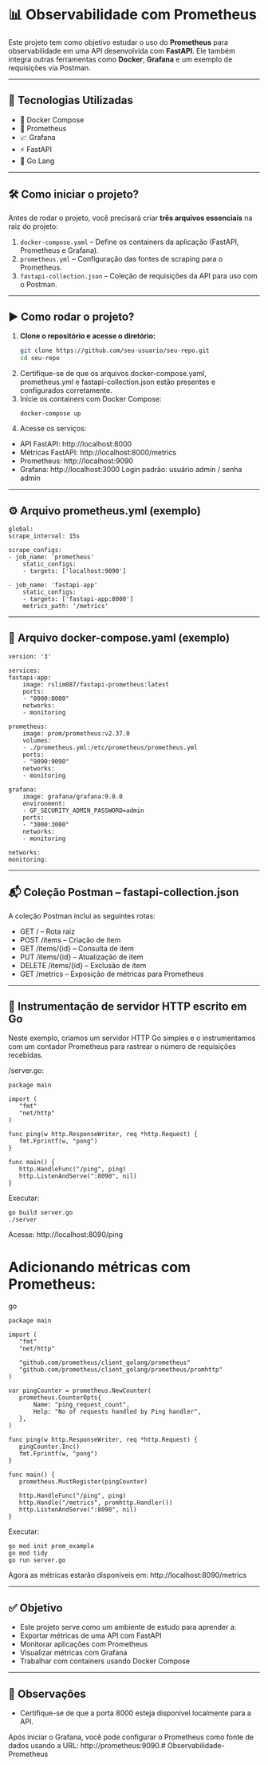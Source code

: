# 📊 Observabilidade com Prometheus

Este projeto tem como objetivo estudar o uso do **Prometheus** para observabilidade em uma API desenvolvida com **FastAPI**. Ele também integra outras ferramentas como **Docker**, **Grafana** e um exemplo de requisições via Postman.

---

## 🚀 Tecnologias Utilizadas

- 🐳 Docker Compose  
- 🔭 Prometheus  
- 📈 Grafana  
- ⚡ FastAPI
- 🔵 Go Lang

---

## 🛠️ Como iniciar o projeto?

Antes de rodar o projeto, você precisará criar **três arquivos essenciais** na raiz do projeto:

1. `docker-compose.yaml` – Define os containers da aplicação (FastAPI, Prometheus e Grafana).  
2. `prometheus.yml` – Configuração das fontes de scraping para o Prometheus.  
3. `fastapi-collection.json` – Coleção de requisições da API para uso com o Postman.

---

## ▶️ Como rodar o projeto?

1. **Clone o repositório e acesse o diretório:**
   ```bash
   git clone https://github.com/seu-usuario/seu-repo.git
   cd seu-repo

2. Certifique-se de que os arquivos docker-compose.yaml, prometheus.yml e fastapi-collection.json estão presentes e configurados corretamente.
3. Inicie os containers com Docker Compose:
    ``` 
    docker-compose up

4. Acesse os serviços:

- API FastAPI: http://localhost:8000
- Métricas FastAPI: http://localhost:8000/metrics
- Prometheus: http://localhost:9090
- Grafana: http://localhost:3000
      Login padrão: usuário admin / senha admin
---
## ⚙️ Arquivo prometheus.yml (exemplo)
    global:
    scrape_interval: 15s

    scrape_configs:
    - job_name: 'prometheus'
        static_configs:
        - targets: ['localhost:9090']

    - job_name: 'fastapi-app'
        static_configs:
        - targets: ['fastapi-app:8000']
        metrics_path: '/metrics'
---
## 🐳 Arquivo docker-compose.yaml (exemplo)
    version: '3'

    services:
    fastapi-app:
        image: rslim087/fastapi-prometheus:latest
        ports:
        - "8000:8000"
        networks:
        - monitoring

    prometheus:
        image: prom/prometheus:v2.37.0
        volumes:
        - ./prometheus.yml:/etc/prometheus/prometheus.yml
        ports:
        - "9090:9090"
        networks:
        - monitoring

    grafana:
        image: grafana/grafana:9.0.0
        environment:
        - GF_SECURITY_ADMIN_PASSWORD=admin
        ports:
        - "3000:3000"
        networks:
        - monitoring

    networks:
    monitoring:

---
## 📬 Coleção Postman – fastapi-collection.json
A coleção Postman inclui as seguintes rotas:

- GET / – Rota raiz
- POST /items – Criação de item
- GET /items/{id} – Consulta de item
- PUT /items/{id} – Atualização de item
- DELETE /items/{id} – Exclusão de item
- GET /metrics – Exposição de métricas para Prometheus

---
## 🧪 Instrumentação de servidor HTTP escrito em Go
Neste exemplo, criamos um servidor HTTP Go simples e o instrumentamos com um contador Prometheus para rastrear o número de requisições recebidas.

/server.go:
```
package main

import (
   "fmt"
   "net/http"
)

func ping(w http.ResponseWriter, req *http.Request) {
   fmt.Fprintf(w, "pong")
}

func main() {
   http.HandleFunc("/ping", ping)
   http.ListenAndServe(":8090", nil)
}
```
Executar:
```
go build server.go
./server
```
Acesse: http://localhost:8090/ping

# Adicionando métricas com Prometheus:
go
```
package main

import (
   "fmt"
   "net/http"

   "github.com/prometheus/client_golang/prometheus"
   "github.com/prometheus/client_golang/prometheus/promhttp"
)

var pingCounter = prometheus.NewCounter(
   prometheus.CounterOpts{
       Name: "ping_request_count",
       Help: "No of requests handled by Ping handler",
   },
)

func ping(w http.ResponseWriter, req *http.Request) {
   pingCounter.Inc()
   fmt.Fprintf(w, "pong")
}

func main() {
   prometheus.MustRegister(pingCounter)

   http.HandleFunc("/ping", ping)
   http.Handle("/metrics", promhttp.Handler())
   http.ListenAndServe(":8090", nil)
}
```
Executar:
```
go mod init prom_example
go mod tidy
go run server.go
```
Agora as métricas estarão disponíveis em: http://localhost:8090/metrics

---
## ✅ Objetivo
- Este projeto serve como um ambiente de estudo para aprender a:
- Exportar métricas de uma API com FastAPI
- Monitorar aplicações com Prometheus
- Visualizar métricas com Grafana
- Trabalhar com containers usando Docker Compose
---
## 📌 Observações
- Certifique-se de que a porta 8000 esteja disponível localmente para a API.

Após iniciar o Grafana, você pode configurar o Prometheus como fonte de dados usando a URL: http://prometheus:9090.# Observabilidade-Prometheus
